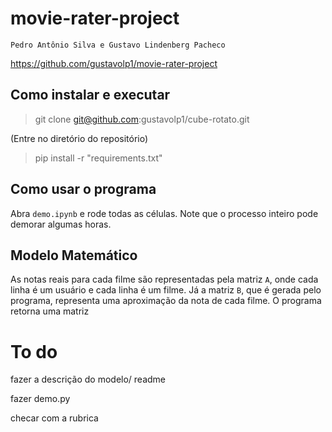 # movie-rater-project

`Pedro Antônio Silva e Gustavo Lindenberg Pacheco`

https://github.com/gustavolp1/movie-rater-project

## Como instalar e executar

> git clone git@github.com:gustavolp1/cube-rotato.git

(Entre no diretório do repositório)

> pip install -r "requirements.txt"

## Como usar o programa

Abra `demo.ipynb` e rode todas as células. Note que o processo inteiro pode demorar algumas horas.

## Modelo Matemático

As notas reais para cada filme são representadas pela matriz `A`, onde cada linha é um usuário e cada linha é um filme.
Já a matriz `B`, que é gerada pelo programa, representa uma aproximação da nota de cada filme.
O programa retorna uma matriz

# To do

fazer a descrição do modelo/ readme

fazer demo.py

checar com a rubrica